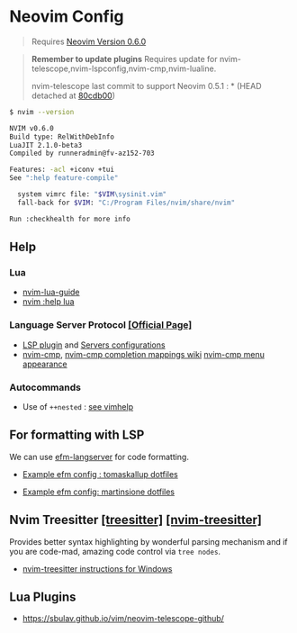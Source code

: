 # Neovim Config

> Requires [Neovim Version 0.6.0](https://github.com/neovim/neovim/releases/tag/v0.6.0)

> **Remember to update plugins**
> Requires update for nvim-telescope,nvim-lspconfig,nvim-cmp,nvim-lualine.
>
> nvim-telescope last commit to support Neovim 0.5.1 : * (HEAD detached at [80cdb00](https://github.com/nvim-telescope/telescope.nvim/commit/80cdb00))
> 

```bash
$ nvim --version

NVIM v0.6.0
Build type: RelWithDebInfo
LuaJIT 2.1.0-beta3
Compiled by runneradmin@fv-az152-703

Features: -acl +iconv +tui
See ":help feature-compile"

  system vimrc file: "$VIM\sysinit.vim"
  fall-back for $VIM: "C:/Program Files/nvim/share/nvim"

Run :checkhealth for more info
```
## Help

### Lua

+ [nvim-lua-guide](https://github.com/nanotee/nvim-lua-guide)
+ [nvim :help lua](https://neovim.io/doc/user/lua.html)

### Language Server Protocol [[Official Page]](https://microsoft.github.io/language-server-protocol/)

+ [LSP plugin](https://github.com/neovim/nvim-lspconfig) and [Servers configurations](https://github.com/neovim/nvim-lspconfig/blob/master/doc/server_configurations.md)
+ [nvim-cmp](https://github.com/hrsh7th/nvim-cmp), [nvim-cmp completion
  mappings wiki](https://github.com/hrsh7th/nvim-cmp/wiki/Example-mappings)
  [nvim-cmp menu appearance](https://github.com/hrsh7th/nvim-cmp/wiki/Menu-Appearance)

### Autocommands

- Use of `++nested` : [see vimhelp](https://vimhelp.org/autocmd.txt.html#autocmd-nested)

## For formatting with LSP

We can use [efm-langserver](https://github.com/mattn/efm-langserver) for code formatting.

+ [Example efm config : tomaskallup dotfiles](https://github.com/tomaskallup/dotfiles/blob/29177be3dc416842a3e9112520d4caa4b039728c/nvim/lua/plugins/nvim-lspconfig.lua#L138-L167) 

+ [Example efm config: martinsione dotfiles](https://github.com/martinsione/dotfiles/blob/3716969e12d663d9d7be432682f8fd5c022e44f1/src/.config/nvim/lua/modules/config/nvim-lspconfig/format.lua)

## Nvim Treesitter [[treesitter]](https://github.com/tree-sitter/tree-sitter) [[nvim-treesitter]](https://github.com/nvim-treesitter/nvim-treesitter)

Provides better syntax highlighting by wonderful parsing mechanism and if you are code-mad, amazing code control via `tree nodes`.

+ [nvim-treesitter instructions for Windows](https://github.com/nvim-treesitter/nvim-treesitter/wiki/Windows-support)

## Lua Plugins

+ https://sbulav.github.io/vim/neovim-telescope-github/

